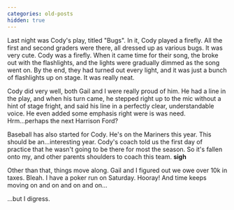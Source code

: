 ```yaml
---
categories: old-posts
hidden: true
---
```


Last night was Cody's play, titled "Bugs". In it, Cody played a firefly. All the first and second graders were there, all dressed up as various bugs. It was very cute. Cody was a firefly. When it came time for their song, the broke out with the flashlights, and the lights were gradually dimmed as the song went on. By the end, they had turned out every light, and it was just a bunch of flashlights up on stage. It was really neat.

Cody did very well, both Gail and I were really proud of him. He had a line in the play, and when his turn came, he stepped right up to the mic without a hint of stage fright, and said his line in a perfectly clear, understandable voice. He even added some emphasis right were is was need. Hrm...perhaps the next Harrison Ford?

Baseball has also started for Cody. He's on the Mariners this year. This should be an...interesting year. Cody's coach told us the first day of practice that he wasn't going to be there for most the season. So it's fallen onto my, and other parents shoulders to coach this team. **sigh**

Other than that, things move along. Gail and I figured out we owe over 10k in taxes. Bleah. I have a poker run on Saturday. Hooray! And time keeps moving on and on and on and on...

...but I digress.
